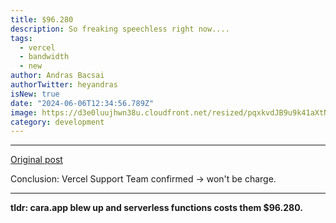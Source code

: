 ```yaml
---
title: $96.280
description: So freaking speechless right now....
tags:
  - vercel
  - bandwidth
  - new
author: Andras Bacsai
authorTwitter: heyandras
isNew: true
date: "2024-06-06T12:34:56.789Z"
image: https://d3e0luujhwn38u.cloudfront.net/resized/pqxkvdJB9u9k41aXtNsTjdz1sr8Vhmap7mrYJs8K35Y/s:1200/plain/s3://typefully-user-uploads/img/original/10070/6a533772-aa0b-45ed-bc2a-ae5e3ab594c1.png__edited
category: development
---
```


---

[Original post](https://x.com/zemotion/status/1798558292681343039)

Conclusion: Vercel Support Team confirmed -> won't be charge.

---

__tldr: cara.app blew up and serverless functions costs them $96.280.__

